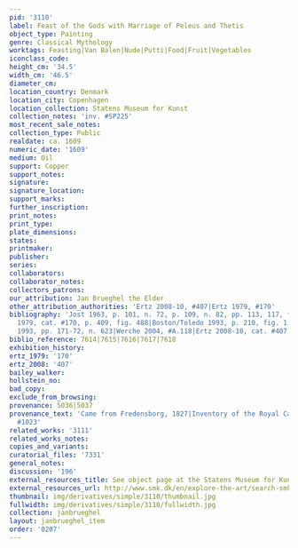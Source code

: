 ```yaml
---
pid: '3110'
label: Feast of the Gods with Marriage of Peleus and Thetis
object_type: Painting
genre: Classical Mythology
worktags: Feasting|Van Balen|Nude|Putti|Food|Fruit|Vegetables
iconclass_code:
height_cm: '34.5'
width_cm: '46.5'
diameter_cm:
location_country: Denmark
location_city: Copenhagen
location_collection: Statens Museum for Kunst
collection_notes: 'inv. #SP225'
most_recent_sale_notes:
collection_type: Public
realdate: ca. 1609
numeric_date: '1609'
medium: Oil
support: Copper
support_notes:
signature:
signature_location:
support_marks:
further_inscription:
print_notes:
print_type:
plate_dimensions:
states:
printmaker:
publisher:
series:
collaborators:
collaborator_notes:
collectors_patrons:
our_attribution: Jan Brueghel the Elder
other_attribution_authorities: 'Ertz 2008-10, #407|Ertz 1979, #170'
bibliography: 'Jost 1963, p. 101, n. 72, p. 109, n. 82, pp. 113, 117, fig. 16|Ertz
  1979, cat. #170, p. 409, fig. 488|Boston/Toledo 1993, p. 210, fig. 1|Froitzheim-Hegger
  1993, pp. 171-72, n. 623|Werche 2004, #A.118|Ertz 2008-10, cat. #407'
biblio_reference: 7614|7615|7616|7617|7618
exhibition_history:
ertz_1979: '170'
ertz_2008: '407'
bailey_walker:
hollstein_no:
bad_copy:
exclude_from_browsing:
provenance: 5036|5037
provenance_text: 'Came from Fredensborg, 1827|Inventory of the Royal Cabinet of Curiosity,
  #1023'
related_works: '3111'
related_works_notes:
copies_and_variants:
curatorial_files: '7331'
general_notes:
discussion: '196'
external_resources_title: See object page at the Statens Museum for Kunst
external_resources_url: http://www.smk.dk/en/explore-the-art/search-smk/
thumbnail: img/derivatives/simple/3110/thumbnail.jpg
fullwidth: img/derivatives/simple/3110/fullwidth.jpg
collection: janbrueghel
layout: janbrueghel_item
order: '0207'
---
```

